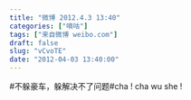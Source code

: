 ```yaml
---
title: "微博 2012.4.3 13:40"
categories: ["嘀咕"]
tags: ["来自微博 weibo.com"]
draft: false
slug: "vCvoTE"
date: "2012-04-03 13:40:00"
---
```


<p>#不躲豪车，躲解决不了问题#cha ! cha wu she ! ​​​​</p>
